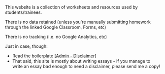 This website is a collection of worksheets and resources used by students/trainees.  

There is no data retained (unless you're  manually submitting homework through the linked Google Classroom, Forms, etc) 

There is no tracking (i.e. no Google Analytics, etc)  

Just in case, though:  
* Read the boilerplate [[Admin - Disclaimer]](disclaimer)  
* That said, this site is mostly about writing essays - if you manage to write an essay bad enough to need a disclaimer, please send me a copy!  

